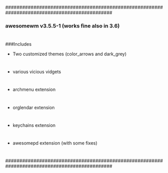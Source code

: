 ##############################################################################################
### awesomewm v3.5.5-1 (works fine also in 3.6) 
#
###Includes
- Two customized themes (color_arrows and dark_grey)
#
- various vicious vidgets
#
- archmenu extension
#
- orglendar extension
#
- keychains extension
#
- awesomepd extension (with some fixes)
#
##############################################################################################

